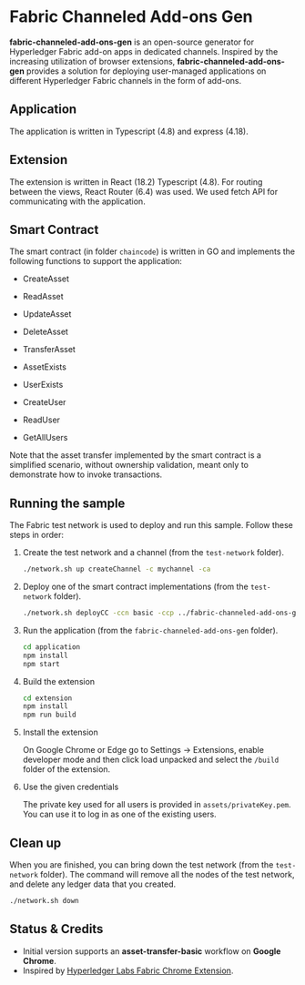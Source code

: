 # Fabric Channeled Add-ons Gen

**fabric-channeled-add-ons-gen** is an open-source generator for Hyperledger Fabric add-on apps in dedicated channels.
Inspired by the increasing utilization of browser extensions, **fabric-channeled-add-ons-gen** provides a solution
for deploying user-managed applications on different Hyperledger Fabric channels in the form of add-ons.

## Application

The application is written in Typescript (4.8) and express (4.18).

## Extension

The extension is written in React (18.2) Typescript (4.8). For routing between the views, React Router (6.4) was used. We
used fetch API for communicating with the application.

## Smart Contract

The smart contract (in folder `chaincode`) is written in GO
and implements the following functions to support the application:

- CreateAsset
- ReadAsset
- UpdateAsset
- DeleteAsset
- TransferAsset
- AssetExists

- UserExists
- CreateUser
- ReadUser
- GetAllUsers

Note that the asset transfer implemented by the smart contract is a simplified scenario, without ownership validation, meant only to demonstrate how to invoke transactions.

## Running the sample

The Fabric test network is used to deploy and run this sample. Follow these steps in order:

1. Create the test network and a channel (from the `test-network` folder).

   ```bash
   ./network.sh up createChannel -c mychannel -ca
   ```

2. Deploy one of the smart contract implementations (from the `test-network` folder).

   ```bash
   ./network.sh deployCC -ccn basic -ccp ../fabric-channeled-add-ons-gen/chaincode/ -ccl go
   ```

3. Run the application (from the `fabric-channeled-add-ons-gen` folder).

   ```bash
   cd application
   npm install
   npm start
   ```

4. Build the extension

   ```bash
   cd extension
   npm install
   npm run build
   ```

5. Install the extension

   On Google Chrome or Edge go to Settings -> Extensions, enable
   developer mode and then click load unpacked and select the
   `/build` folder of the extension.

6. Use the given credentials

   The private key used for all users is provided in `assets/privateKey.pem`.
   You can use it to log in as one of the existing users.

## Clean up

When you are finished, you can bring down the test network (from the `test-network` folder). The command will remove all the nodes of the test network, and delete any ledger data that you created.

```bash
./network.sh down
```

## Status & Credits

- Initial version supports an **asset-transfer-basic** workflow on **Google Chrome**.
- Inspired by [Hyperledger Labs Fabric Chrome Extension](https://github.com/hyperledger-labs/fabric-chrome-extension).
